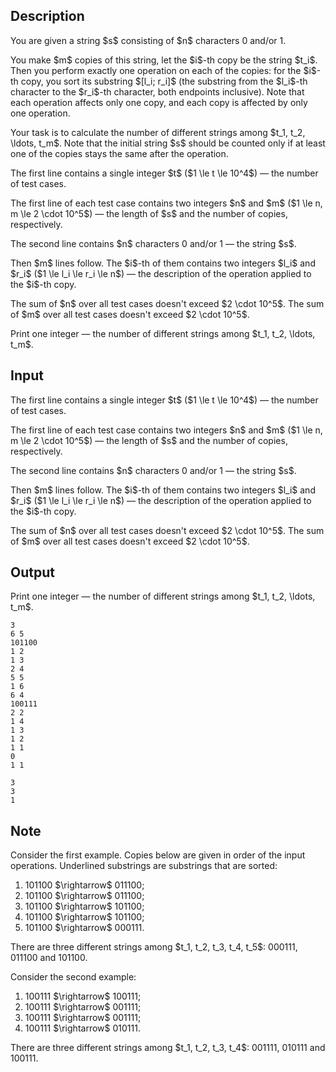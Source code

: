## Description

<div><p>You are given a string $s$ consisting of $n$ characters <span class="tex-font-style-tt">0</span> and/or <span class="tex-font-style-tt">1</span>.</p><p>You make $m$ copies of this string, let the $i$-th copy be the string $t_i$. Then you perform exactly one operation on each of the copies: for the $i$-th copy, you sort its substring $[l_i; r_i]$ (the substring from the $l_i$-th character to the $r_i$-th character, both endpoints inclusive). <span class="tex-font-style-bf">Note that each operation affects only one copy, and each copy is affected by only one operation</span>.</p><p>Your task is to calculate the number of different strings among $t_1, t_2, \ldots, t_m$. Note that the initial string $s$ should be counted only if at least one of the copies stays the same after the operation.</p></div><div class="input-specification"><p>The first line contains a single integer $t$ ($1 \le t \le 10^4$)&nbsp;— the number of test cases.</p><p>The first line of each test case contains two integers $n$ and $m$ ($1 \le n, m \le 2 \cdot 10^5$) — the length of $s$ and the number of copies, respectively.</p><p>The second line contains $n$ characters <span class="tex-font-style-tt">0</span> and/or <span class="tex-font-style-tt">1</span> — the string $s$.</p><p>Then $m$ lines follow. The $i$-th of them contains two integers $l_i$ and $r_i$ ($1 \le l_i \le r_i \le n$) — the description of the operation applied to the $i$-th copy.</p><p>The sum of $n$ over all test cases doesn't exceed $2 \cdot 10^5$. The sum of $m$ over all test cases doesn't exceed $2 \cdot 10^5$.</p></div><div class="output-specification"><p>Print one integer — the number of different strings among $t_1, t_2, \ldots, t_m$.</p></div>

## Input

<p>The first line contains a single integer $t$ ($1 \le t \le 10^4$)&nbsp;— the number of test cases.</p><p>The first line of each test case contains two integers $n$ and $m$ ($1 \le n, m \le 2 \cdot 10^5$) — the length of $s$ and the number of copies, respectively.</p><p>The second line contains $n$ characters <span class="tex-font-style-tt">0</span> and/or <span class="tex-font-style-tt">1</span> — the string $s$.</p><p>Then $m$ lines follow. The $i$-th of them contains two integers $l_i$ and $r_i$ ($1 \le l_i \le r_i \le n$) — the description of the operation applied to the $i$-th copy.</p><p>The sum of $n$ over all test cases doesn't exceed $2 \cdot 10^5$. The sum of $m$ over all test cases doesn't exceed $2 \cdot 10^5$.</p>

## Output

<p>Print one integer — the number of different strings among $t_1, t_2, \ldots, t_m$.</p>





```input1|2,3,4,5,6,7,8,15,16,17
3
6 5
101100
1 2
1 3
2 4
5 5
1 6
6 4
100111
2 2
1 4
1 3
1 2
1 1
0
1 1
```




```output1
3
3
1
```



## Note

<p>Consider the first example. Copies below are given in order of the input operations. Underlined substrings are substrings that are sorted:</p><ol> <li> <span class="tex-font-style-tt"><span class="tex-font-style-underline">10</span>1100</span> $\rightarrow$ <span class="tex-font-style-tt"><span class="tex-font-style-underline">01</span>1100</span>; </li><li> <span class="tex-font-style-tt"><span class="tex-font-style-underline">101</span>100</span> $\rightarrow$ <span class="tex-font-style-tt"><span class="tex-font-style-underline">011</span>100</span>; </li><li> <span class="tex-font-style-tt">1<span class="tex-font-style-underline">011</span>00</span> $\rightarrow$ <span class="tex-font-style-tt">1<span class="tex-font-style-underline">011</span>00</span>; </li><li> <span class="tex-font-style-tt">1011<span class="tex-font-style-underline">0</span>0</span> $\rightarrow$ <span class="tex-font-style-tt">1011<span class="tex-font-style-underline">0</span>0</span>; </li><li> <span class="tex-font-style-tt"><span class="tex-font-style-underline">101100</span></span> $\rightarrow$ <span class="tex-font-style-tt"><span class="tex-font-style-underline">000111</span></span>. </li></ol><p>There are three different strings among $t_1, t_2, t_3, t_4, t_5$: <span class="tex-font-style-tt">000111</span>, <span class="tex-font-style-tt">011100</span> and <span class="tex-font-style-tt">101100</span>.</p><p>Consider the second example:</p><ol> <li> <span class="tex-font-style-tt">1<span class="tex-font-style-underline">0</span>0111</span> $\rightarrow$ <span class="tex-font-style-tt">1<span class="tex-font-style-underline">0</span>0111</span>; </li><li> <span class="tex-font-style-tt"><span class="tex-font-style-underline">1001</span>11</span> $\rightarrow$ <span class="tex-font-style-tt"><span class="tex-font-style-underline">0011</span>11</span>; </li><li> <span class="tex-font-style-tt"><span class="tex-font-style-underline">100</span>111</span> $\rightarrow$ <span class="tex-font-style-tt"><span class="tex-font-style-underline">001</span>111</span>; </li><li> <span class="tex-font-style-tt"><span class="tex-font-style-underline">10</span>0111</span> $\rightarrow$ <span class="tex-font-style-tt"><span class="tex-font-style-underline">01</span>0111</span>. </li></ol><p>There are three different strings among $t_1, t_2, t_3, t_4$: <span class="tex-font-style-tt">001111</span>, <span class="tex-font-style-tt">010111</span> and <span class="tex-font-style-tt">100111</span>.</p>
